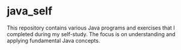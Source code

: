 # java_self
This repository contains various Java programs and exercises that I completed during my self-study. The focus is on understanding and applying fundamental Java concepts.
